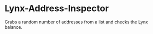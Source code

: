 # Lynx-Address-Inspector
Grabs a random number of addresses from a list and checks the Lynx balance.
